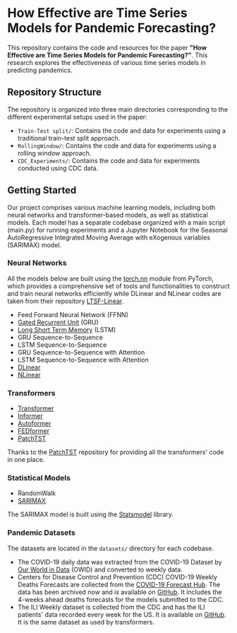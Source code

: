 # How Effective are Time Series Models for Pandemic Forecasting?

This repository contains the code and resources for the paper **"How Effective are Time Series Models for Pandemic Forecasting?"**. This research explores the effectiveness of various time series models in predicting pandemics. 

## Repository Structure
The repository is organized into three main directories corresponding to the different experimental setups used in the paper:
- `Train-Test split/`: Contains the code and data for experiments using a traditional train-test split approach.
- `RollingWindow/`: Contains the code and data for experiments using a rolling window approach.
- `CDC_Experiments/`: Contains the code and data for experiments conducted using CDC data.

## Getting Started
Our project comprises various machine learning models, including both neural networks and transformer-based models, as well as statistical models. Each model has a separate codebase organized with a main script (main.py) for running experiments and a Jupyter Notebook for the Seasonal AutoRegressive Integrated Moving Average with eXogenous variables (SARIMAX) model.

### Neural Networks
All the models below are built using the [torch.nn](https://pytorch.org/docs/stable/nn.html) module from PyTorch, which provides a comprehensive set of tools and functionalities to construct and train neural networks efficiently while DLinear and NLinear codes are taken from their repository [LTSF-Linear](https://github.com/cure-lab/LTSF-Linear).

- Feed Forward Neural Network (FFNN)
- [Gated Recurrent Unit](https://pytorch.org/docs/stable/generated/torch.nn.GRU.html#torch.nn.GRU) (GRU)
- [Long Short Term Memory](https://pytorch.org/docs/stable/generated/torch.nn.LSTM.html#torch.nn.LSTM) (LSTM)
- GRU Sequence-to-Sequence
- LSTM Sequence-to-Sequence
- GRU Sequence-to-Sequence with Attention
- LSTM Sequence-to-Sequence with Attention
- [DLinear](https://arxiv.org/abs/2205.13504)
- [NLinear](https://arxiv.org/abs/2205.13504)
  
### Transformers
- [Transformer](https://arxiv.org/abs/1706.03762)
- [Informer](https://arxiv.org/abs/2012.07436)
- [Autoformer](https://arxiv.org/abs/2106.13008)
- [FEDformer](https://arxiv.org/abs/2201.12740)
- [PatchTST](https://arxiv.org/abs/2211.14730)

Thanks to the [PatchTST](https://github.com/yuqinie98/PatchTST) repository for providing all the transformers' code in one place.
### Statistical Models
- RandomWalk
- [SARIMAX](https://www.statsmodels.org/dev/generated/statsmodels.tsa.statespace.sarimax.SARIMAX.html)

The SARIMAX model is built using the [Statsmodel](https://www.statsmodels.org/stable/index.html) library.

### Pandemic Datasets
The datasets are located in the `datasets/` directory for each codebase.
- The COVID-19 daily data was extracted from the COVID-19 Dataset by [Our World in Data](https://github.com/owid/covid-19-data) (OWID) and converted to weekly data.
- Centers for Disease Control and Prevention (CDC) COVID-19 Weekly Deaths Forecasts are collected from the [COVID-19 Forecast Hub](https://covid19forecasthub.org/). The data has been archived now and is available on [GitHub](https://github.com/scalation/data/blob/master/CDC-COVID-Data/concatenated_CDC_20_21_22_23.csv). It includes the 4-weeks ahead deaths forecasts for the models submitted to the CDC.
- The ILI Weekly dataset is collected from the CDC and has the ILI patients' data recorded every week for the US. It is available on [GitHub](https://github.com/scalation/data/blob/master/Influenza/national_illness.csv). It is the same dataset as used by transformers.
